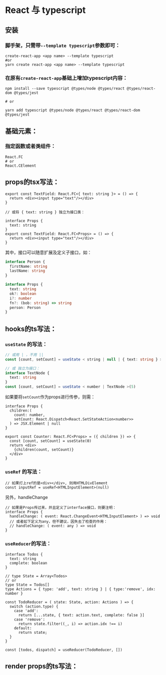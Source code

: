 # React 与 typescript

## 安装

### 脚手架，只需带`--template typescript`参数即可：

```shell
create-react-app <app name> --template typescript
#or 
yarn create react-app <app name> --template typescript
```

### 在原有`create-react-app`基础上增加typescript内容：
```shell
npm install --save typescript @types/node @types/react @types/react-dom @types/jest
 
# or
 
yarn add typescript @types/node @types/react @types/react-dom @types/jest
```
## 基础元素：  

### 指定函数或者类组件：
```tsx
React.FC
# or
React.CElement
```  

## props的tsx写法：
```tsx
export const TextField: React.FC<{ text: string }> = () => {
  return <div><input type="text"/></div>
}

// 或将 { text: string } 独立为接口类：

interface Props {
  text: string
}
export const TextField: React.FC<Props> = () => {
  return <div><input type="text"/></div>
}

```
其中，接口可以随意扩展及定义子接口，如：  

```ts
interface Person {
  firstName: string
  lastName: string
}

interface Props {
  text: string
  ok?: boolean
  i?: number
  fn?: (bob: string) => string
  person: Person
}
```


## hooks的ts写法：
### `useState` 的写法： 

```ts
// 或用 | ，不用 ||
const [count, setCount] = useState < string | null | { text: string } >({ text: 'hello' })

// 或 独立为接口：
interface TextNode {
  text: string
}
const [count, setCount] = useState < number | TextNode >(5)
```
如果要将`setCount`作为props进行传参，则需：
```tsx
interface Props {
  children:(
    count: number,
    setCount: React.Dispatch<React.SetStateAction<number>>
  ) => JSX.Element | null
}

export const Counter: React.FC<Props> = ({ children }) => {
  const [count, setCount] = useState(0)
  return <div>
    {children(count, setCount)}
  </div>
}
```

### `useRef` 的写法：
```tsx
// 如果打上ref的是<div></div>, 则用HTMLDivElement
const inputRef = useRef<HTMLInputElement>(null)
```
另外，handleChange
```tsx
// 如果是Props传过来，并且定义了interface接口，则要注明：
interface Props {
  handleChange: ( event: React.ChangeEvent<HTMLInputElement> ) => void
  // 或者如下定义为any，但不建议，因失去了检查的作用：
  // handleChange: ( event: any ) => void
}
```

### `useReducer`的写法：
```tsx
interface Todos {
  text: string
  complete: boolean
}

// type State = Array<Todos>
// or
type State = Todos[]
type Actions = { type: 'add', text: string } | { type:'remove', idx: number }

const TodoReducer = ( state: State, action: Actions ) => {
  switch (action.type) {
    case 'add':
      return [...state, { text: action.text, complete: false }]
    case 'remove':
      return state.filter((_, i) => action.idx !== i)
    default:
      return state;
  } 
}

const [todos, dispatch] = useReducer(TodoReducer, [])
```

## render props的ts写法：  
